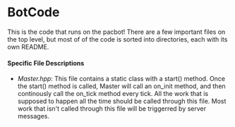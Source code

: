 # BotCode

This is the code that runs on the pacbot! There are a few important files on the top level, but most of of the code is sorted into directories, each with its own README.

#### Specific File Descriptions
- _Master.hpp_: This file contains a static class with a start() method. Once the start() method is called, Master will call an on_init method, and then continously call the on_tick method every tick. All the work that is supposed to happen all the time should be called through this file. Most work that isn't called through this file will be triggerred by server messages.
